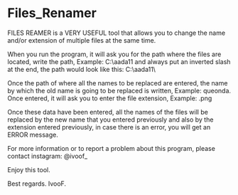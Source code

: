 # Files_Renamer
FILES REAMER is a VERY USEFUL tool that allows you to change the name and/or extension of multiple files at the same time.

When you run the program, it will ask you for the path where the files are located, write the path, Example: C:\aada11 and always put an inverted slash at the end, the path would look like this: C:\aada11\

Once the path of where all the names to be replaced are entered, the name by which the old name is going to be replaced is written, Example: queonda. Once entered, it will ask you to enter the file extension, Example: .png

Once these data have been entered, all the names of the files will be replaced by the new name that you entered previously and also by the extension entered previously, in case there is an error, you will get an ERROR message.

For more information or to report a problem about this program, please contact instagram: @ivoof_

Enjoy this tool.

Best regards. IvooF.
